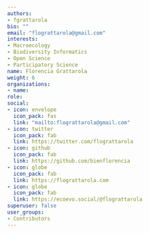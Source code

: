 ```yaml
---
authors:
- fgrattarola
bio: ""
email: "flograttarola@gmail.com"
interests:
- Macroecology
- Biodiversity Informatics
- Open Science
- Participatory Science
name: Florencia Grattarola
weight: 6
organizations:
- name: 
role: 
social:
- icon: envelope
  icon_pack: fas
  link: "mailto:flograttarola@gmail.com"
- icon: twitter
  icon_pack: fab
  link: https://twitter.com/flograttarola
- icon: github
  icon_pack: fab
  link: https://github.com/bienflorencia
- icon: globe
  icon_pack: fab
  link: https://flograttarola.com
- icon: globe
  icon_pack: fab
  link: https://ecoevo.social/@flograttarola
superuser: false
user_groups:
- Contributors
---
```

